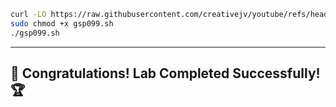 
```bash
curl -LO https://raw.githubusercontent.com/creativejv/youtube/refs/heads/main/gsp099.sh
sudo chmod +x gsp099.sh
./gsp099.sh
```

</div>

---

## 🎉 **Congratulations! Lab Completed Successfully!** 🏆  
